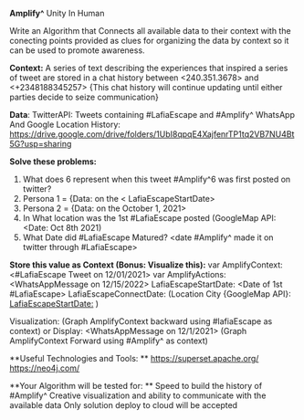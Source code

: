 **Amplify^**
Unity In Human

Write an Algorithm that Connects all available data to their context with the conecting points provided as clues for organizing the data by context so it can be used to promote awareness. 

**Context:** 
A series of text describing the experiences that inspired a series of tweet are stored in a chat history between <240.351.3678> and <+2348188345257> {This chat history will continue updating until either parties decide to seize communication} 


**Data**: 
TwitterAPI: Tweets containing #LafiaEscape and #Amplify^ 
WhatsApp And Google Location History: https://drive.google.com/drive/folders/1UbI8qpqE4XajfenrTP1tq2VB7NU4Bt5G?usp=sharing 

**Solve these problems:**
1. What does 6 represent when this tweet #Amplify^6 was first posted on twitter? 
2. Persona 1 = {Data: <WhatsApp Messages> on the < LafiaEscapeStartDate>
3. Persona 2 = {Data: <WhatsApp Messages> on the October 1, 2021>
4. In What location was the 1st #LafiaEscape posted (GoogleMap API: <Date: Oct 8th 2021) 
5. What Date did #LafiaEscape Matured? <date #Amplify^ made it on twitter through #LafiaEscape> 

**Store this value as Context (Bonus: Visualize this):**
var AmplifyContext: <#LafiaEscape Tweet on 12/01/2021>
var AmplifyActions: <WhatsAppMessage on 12/15/2022>
LafiaEscapeStartDate: <Date of 1st #LafiaEscape> 
LafiaEscapeConnectDate: (Location City {GoogleMap API}: <LafiaEscapeStartDate:> ) 

Visualization:
(Graph AmplifyContext backward using #lafiaEscape as context) or 
Display: <WhatsAppMessage on 12/1/2021> 
(Graph AmplifyContext Forward using #Amplify^ as context) 

**Useful Technologies and Tools: **
https://superset.apache.org/
https://neo4j.com/


**Your Algorithm will be tested for: **
Speed to build the history of #Amplify^ <You can compare to the top ranking algorithm> 
Creative visualization and ability to communicate with the available data 
Only solution deploy to cloud will be accepted

